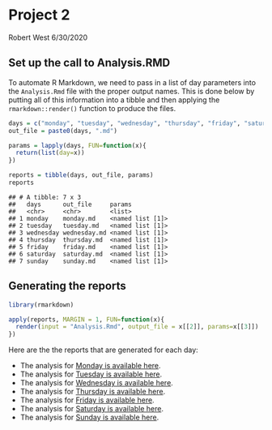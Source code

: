 Project 2
================
Robert West
6/30/2020

## Set up the call to Analysis.RMD

To automate R Markdown, we need to pass in a list of day parameters into
the `Analysis.Rmd` file with the proper output names. This is done below
by putting all of this information into a tibble and then applying the
`rmarkdown::render()` function to produce the
files.

``` r
days = c("monday", "tuesday", "wednesday", "thursday", "friday", "saturday", "sunday")
out_file = paste0(days, ".md")

params = lapply(days, FUN=function(x){
  return(list(day=x))
})

reports = tibble(days, out_file, params)
reports
```

    ## # A tibble: 7 x 3
    ##   days      out_file     params          
    ##   <chr>     <chr>        <list>          
    ## 1 monday    monday.md    <named list [1]>
    ## 2 tuesday   tuesday.md   <named list [1]>
    ## 3 wednesday wednesday.md <named list [1]>
    ## 4 thursday  thursday.md  <named list [1]>
    ## 5 friday    friday.md    <named list [1]>
    ## 6 saturday  saturday.md  <named list [1]>
    ## 7 sunday    sunday.md    <named list [1]>

## Generating the reports

``` r
library(rmarkdown)

apply(reports, MARGIN = 1, FUN=function(x){
  render(input = "Analysis.Rmd", output_file = x[[2]], params=x[[3]])
})
```

Here are the the reports that are generated for each day:

  - The analysis for [Monday is available here](Analysis.md).  
  - The analysis for [Tuesday is available here](tuesday.md).  
  - The analysis for [Wednesday is available here](wednesday.md).  
  - The analysis for [Thursday is available here](thursday.md).  
  - The analysis for [Friday is available here](friday.md).  
  - The analysis for [Saturday is available here](saturday.md).  
  - The analysis for [Sunday is available here](sunday.md).
